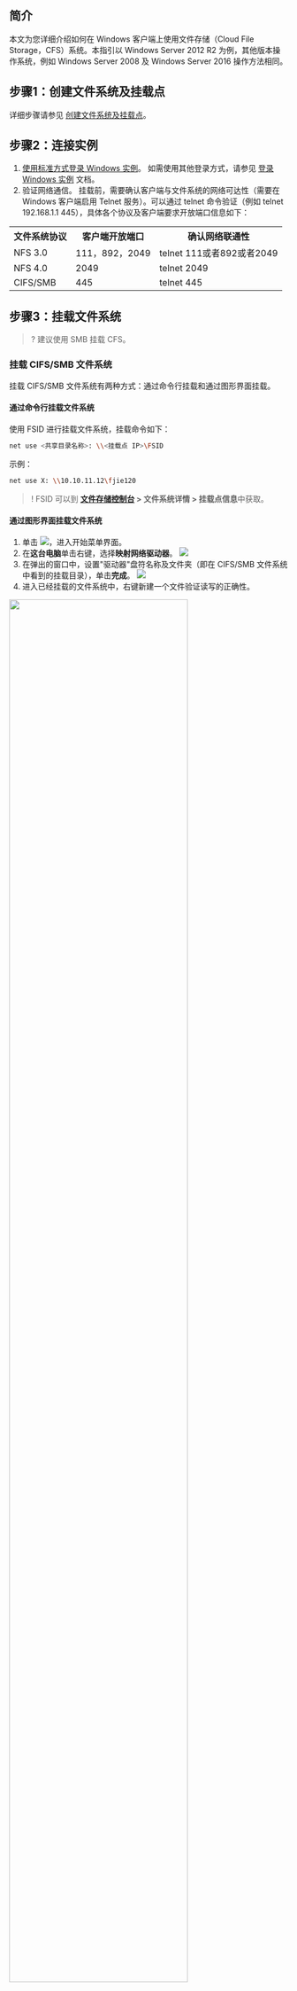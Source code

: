 ## 简介

本文为您详细介绍如何在 Windows 客户端上使用文件存储（Cloud File Storage，CFS）系统。本指引以 Windows Server 2012 R2 为例，其他版本操作系统，例如 Windows Server 2008 及 Windows Server 2016 操作方法相同。


## 步骤1：创建文件系统及挂载点

详细步骤请参见 [创建文件系统及挂载点](https://cloud.tencent.com/document/product/582/9132)。


## 步骤2：连接实例

1. [使用标准方式登录 Windows 实例](https://cloud.tencent.com/document/product/213/57778)。
如需使用其他登录方式，请参见 [登录 Windows 实例](https://cloud.tencent.com/document/product/213/35697) 文档。
2. 验证网络通信。
挂载前，需要确认客户端与文件系统的网络可达性（需要在 Windows 客户端启用 Telnet 服务）。可以通过 telnet 命令验证（例如 telnet 192.168.1.1 445），具体各个协议及客户端要求开放端口信息如下：
<table>
	<tr><th>文件系统协议</th><th>客户端开放端口</th><th>确认网络联通性</th></tr>
	<tr><td>NFS 3.0</td><td>111，892，2049</td><td>telnet 111或者892或者2049</td></tr>
	<tr><td>NFS 4.0</td><td>2049</td><td>telnet 2049</td></tr>
	<tr><td>CIFS/SMB</td><td>445</td><td>telnet 445</td></tr>
</table>


## 步骤3：挂载文件系统

>? 建议使用 SMB 挂载 CFS。
>

### 挂载 CIFS/SMB 文件系统

挂载 CIFS/SMB 文件系统有两种方式：通过命令行挂载和通过图形界面挂载。

#### 通过命令行挂载文件系统

使用 FSID 进行挂载文件系统，挂载命令如下：
```bash
net use <共享目录名称>: \\<挂载点 IP>\FSID 
```
示例：
```bash
net use X: \\10.10.11.12\fjie120
```
>! FSID 可以到 **[文件存储控制台](https://console.cloud.tencent.com/cfs) > 文件系统详情 > 挂载点信息**中获取。
>

#### 通过图形界面挂载文件系统

1. 单击 ![](https://qcloudimg.tencent-cloud.cn/raw/87424b64a5a4e1eccc091598bc74dd80.png)，进入开始菜单界面。
2. 在**这台电脑**单击右键，选择**映射网络驱动器**。 
![](https://qcloudimg.tencent-cloud.cn/raw/4c83cd3c42e4baef67471acac5663872.png)
3. 在弹出的窗口中，设置"驱动器"盘符名称及文件夹（即在 CIFS/SMB 文件系统中看到的挂载目录），单击**完成**。
![](https://qcloudimg.tencent-cloud.cn/raw/d3367db4c535db5533f8b1a137a7ccfc.png)
4. 进入已经挂载的文件系统中，右键新建一个文件验证读写的正确性。
<img src="https://main.qcloudimg.com/raw/208537681d0ab96cd801e22332a419a9.jpeg" width="80%">


### 挂载 NFS 文件系统

#### 1. 开启 NFS 服务
>? 挂载前，需确保系统已经启动 NFS 服务。
>

1. 单击 ![](https://qcloudimg.tencent-cloud.cn/raw/87424b64a5a4e1eccc091598bc74dd80.png)，选择**控制面板 > 程序 > 启用或关闭 Windows 功能**。
2. 在打开的添加角色和功能向导窗口，保持默认配置，连续单击5次**下一步**。
3. 在**功能**界面，勾选 **NFS 客户端**，单击**下一步**。
![](https://qcloudimg.tencent-cloud.cn/raw/097f353af729280642de8347d7ff47cf.png)
4. 单击**安装**。
5. 重启云服务器，即可完成开启 Windows NFS 客户端服务。


#### 2. 验证 NFS 服务是否启动

1. 打开 CMD 命令行工具，并执行如下命令：
```bash
mount -h
```
若返回 NFS 相关信息则表示 NFS 客户端正常运行中。
![](https://qcloudimg.tencent-cloud.cn/raw/9c11e2ab753e0ff81cba793cdd066889.png)


#### 3. 添加匿名访问用户和用户组

1. 在  ![](https://qcloudimg.tencent-cloud.cn/raw/87424b64a5a4e1eccc091598bc74dd80.png) 上单击右键，选择**运行**。
2. 在运行窗口中，输入 regedit 命令，单击**确定**，打开注册表窗口。
![](https://qcloudimg.tencent-cloud.cn/raw/56dbb35c25d52e8610321e51ab2b10cf.png)
3. 在打开的注册表中，找到并进入 `HKEY_LOCAL_MACHINE\SOFTWARE\Microsoft\ClientForNFS\CurrentVersion\Default` 路径。 
4. 在右边空白处单击右键，选择**新建 > DWORD(32 位)值**或者 **QWORD(64 位)值**（根据您的操作系统位数选择）。
5. 在列表中出现的新记录中，将名称设置为 **AnonymousUid**，数据值采用默认的0。
6. 重复执行**步骤4**，再添加一条新记录，并将名称设置为 **AnonymousGid**，数据采用默认的0。
![](https://qcloudimg.tencent-cloud.cn/raw/f1d86f18ccbae6664065a2d9d6bc585e.png)
7. 关闭注册表，并在 CMD 命令行工具中依次执行如下命令，重启 NFS 客户端服务，使修改的注册表生效。或者通过重启 Windows 系统，使修改的注册表生效。
```
net stop nfsclnt
```
```
net stop nfsrdr
```
```
net start nfsrdr
```
```
net start nfsclnt
```

#### 4. 挂载 NFS 文件系统

挂载文件系统有两种方式：通过 CMD 命令行挂载和通过图形界面挂载。

#### 通过命令行挂载文件系统

在 CMD 命令行工具中，输入如下命令，挂载文件系统。其中，系统缺省子目录为 FSID。
```bash
mount  <挂载点IP>:/<FSID> <共享目录名称>:
```
示例：
```bash
mount 10.10.0.12:/z3r6k95r X:
```
>! FSID 挂载命令可以到**文件存储控制台 > 文件系统详情 > 挂载点信息**中获取。
>


#### 通过图形界面挂载文件系统

1. 单击 ![](https://qcloudimg.tencent-cloud.cn/raw/87424b64a5a4e1eccc091598bc74dd80.png)，进入开始菜单界面。
2. 在**这台电脑**单击右键，选择**映射网络驱动器**。 
![](https://qcloudimg.tencent-cloud.cn/raw/4c83cd3c42e4baef67471acac5663872.png)
3. 在弹出的窗口中，设置"驱动器"盘符名称及文件夹（即在 NFS 文件系统中看到的挂载目录），单击**完成**。
![](https://qcloudimg.tencent-cloud.cn/raw/d3367db4c535db5533f8b1a137a7ccfc.png)
4. 打开 CMD 命令行工具，输入`mount`命令，检查上述文件系统是否使用了 root 权限进行挂载。
![](https://qcloudimg.tencent-cloud.cn/raw/99f9f7193c869d5f5dc3a61c2f4cf83e.png)
UID 与 GID 分别为0，即表示文件系统使用了 root 权限挂载，此时可以开始正常使用文件系统了。若 UID 与GID 分别为 -2 等其他值，则可能导致无法正常写入数据等，请重复前面的步骤、保证文件系统是以 root 权限挂载。

 若以上界面中出现" locking=yes"，为了避免文件锁导致读写异常（NFS v3 暂不支持锁），请按以下步骤修改注册表：
 1. 找到如下注册表路径 **HKEY_LOCAL_MACHINE > SOFTWARE > Microsoft > ClientForNFS > CurrentVersion > User > Default > Mount**。
 2. 在右侧内容区右键新建 **DWORD (32 位)值**，名称为“Locking”，值为“0”。
5. 进入已经挂载的文件系统中，右键新建一个文件验证读写的正确性。
<img src="https://main.qcloudimg.com/raw/208537681d0ab96cd801e22332a419a9.jpeg" width="80%">


## 步骤4：卸载文件系统

#### 通过 CMD 命令卸载共享目录 

当某些情况下需要卸载共享目录，请打开命令行终端后使用如下命令。其中 "目录名称" 为根目录或者文件系统的完整路径。

NFS示例：
```bash
umount X：
```

SMB示例：
```net use x: /del
```

#### 通过图形界面卸载共享目录

要断开已经挂载的文件系统，只需鼠标右键单击磁盘，再出现的菜单中单击**断开**选项，即可断开文件系统的连接。
 <img src="https://mc.qcloudimg.com/static/img/376cd0547aa64f4d519e5444c5a58f93/image.png" width="80%">


## 步骤5：终止资源

>! 文件系统删除后，资源不可恢复，建议您删除文件系统之前，先备份资源。
>

您可以从腾讯云控制台终止文件系统。进入腾讯云 [文件存储控制台](https://console.cloud.tencent.com/cfs/fs)，选中需要终止的文件系统，单击**删除**并**确认**，即可删除文件系统。


